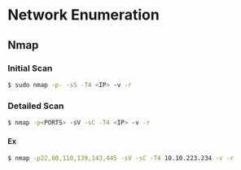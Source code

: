 # Network Enumeration
## Nmap
### Initial Scan
```bash
$ sudo nmap -p- -sS -T4 <IP> -v -r
```
### Detailed Scan
```bash
$ nmap -p<PORTS> -sV -sC -T4 <IP> -v -r 
```
#### Ex
```bash
$ nmap -p22,80,110,139,143,445 -sV -sC -T4 10.10.223.234 -v -r 
```

